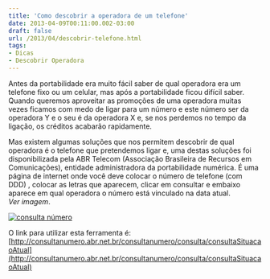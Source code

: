 ```yaml
---
title: 'Como descobrir a operadora de um telefone'
date: 2013-04-09T00:11:00.002-03:00
draft: false
url: /2013/04/descobrir-telefone.html
tags: 
- Dicas
- Descobrir Operadora
---
```


Antes da portabilidade era muito fácil saber de qual operadora era um telefone fixo ou um celular, mas após a portabilidade ficou difícil saber. Quando queremos aproveitar as promoções de uma operadora muitas vezes ficamos com medo de ligar para um número e este número ser da operadora Y e o seu é da operadora X e, se nos perdemos no tempo da ligação, os créditos acabarão rapidamente.  

Mas existem algumas soluções que nos permitem descobrir de qual operadora é o telefone que pretendemos ligar e, uma destas soluções foi disponibilizada pela ABR Telecom (Associação Brasileira de Recursos em Comunicações), entidade administradora da portabilidade numérica. É uma página de internet onde você deve colocar o número de telefone (com DDD) , colocar as letras que aparecem, clicar em consultar e embaixo aparece em qual operadora o número está vinculado na data atual.  
_Ver imagem_.

[![consulta número](https://3.bp.blogspot.com/-8aoFPlbgFKw/UWOFbX3DlXI/AAAAAAAAARs/B_RFngU6vvs/s640/telefonia.png "consulta número")](http://3.bp.blogspot.com/-8aoFPlbgFKw/UWOFbX3DlXI/AAAAAAAAARs/B_RFngU6vvs/s1600/telefonia.png)

O link para utilizar esta ferramenta é: [http://consultanumero.abr.net.br/consultanumero/consulta/consultaSituacaoAtual](http://consultanumero.abr.net.br/consultanumero/consulta/consultaSituacaoAtual)